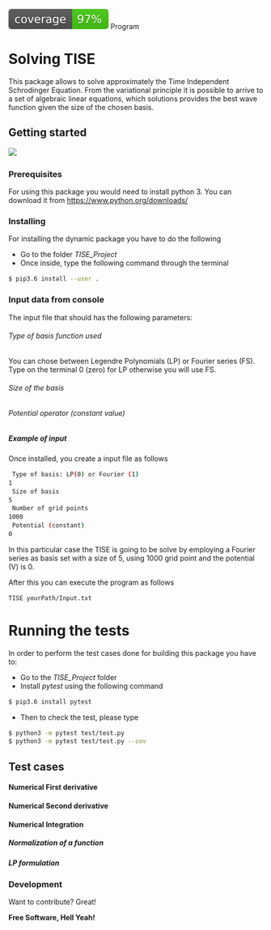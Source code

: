 ![Coverage image](./img/coverage.svg)
Program
# Solving TISE 

This package allows to solve approximately the Time Independent Schrodinger Equation. From the variational principle it is possible to arrive to a set of algebraic linear equations, which solutions provides the best wave function given the size of the chosen basis.

## Getting started
<img src = 'img/image.png' />

### Prerequisites
For using this package you would need to install python 3. You can download it from https://www.python.org/downloads/

### Installing

For installing the dynamic package you have to do the following
- Go to the folder *TISE_Project*
- Once inside, type the following command through the terminal
```sh
$ pip3.6 install --user .
```

### Input data from console

The input file that should has the following parameters:

######  Type of basis function used 
You can chose between Legendre Polynomials (LP) or Fourier series (FS). Type on the terminal 0 (zero) for LP otherwise you will use FS.
######  Size of the basis
######  Potential operator (constant value)


##### Example of input
Once installed, you create a input file as follows 
```sh
 Type of basis: LP(0) or Fourier (1)
1
 Size of basis
5
 Number of grid points
1000
 Potential (constant)
0
```
In this particular case the TISE is going to be solve by employing a Fourier series as basis set with a size of 5, using 1000 grid point and the potential (V) is 0. 

After this you can execute the program as follows
```sh
TISE yourPath/Input.txt
```

# Running the tests
In order to perform the test cases done for building this package you have to:
- Go to the *TISE_Project* folder
- Install *pytest* using the following command
```sh
$ pip3.6 install pytest
```
- Then to check the test, please type
```sh
$ python3 -m pytest test/test.py
$ python3 -m pytest test/test.py --cov
```

## Test cases

#### Numerical First derivative

#### Numerical Second derivative

#### Numerical Integration

##### Normalization of a function

##### LP formulation


### Development

Want to contribute? Great!



**Free Software, Hell Yeah!**

[//]: # (These are reference links used in the body of this note and get stripped out when the markdown processor does its job. There is no need to format nicely because it shouldn't be seen. Thanks SO - http://stackoverflow.com/questions/4823468/store-comments-in-markdown-syntax)


[dill]: <https://github.com/joemccann/dillinger>
[git-repo-url]: <https://github.com/joemccann/dillinger.git>
[john gruber]: <http://daringfireball.net>
[df1]: <http://daringfireball.net/projects/markdown/>
[markdown-it]: <https://github.com/markdown-it/markdown-it>
[Ace Editor]: <http://ace.ajax.org>
[node.js]: <http://nodejs.org>
[Twitter Bootstrap]: <http://twitter.github.com/bootstrap/>
[jQuery]: <http://jquery.com>
[@tjholowaychuk]: <http://twitter.com/tjholowaychuk>
[express]: <http://expressjs.com>
[AngularJS]: <http://angularjs.org>
[Gulp]: <http://gulpjs.com>

[PlDb]: <https://github.com/joemccann/dillinger/tree/master/plugins/dropbox/README.md>
[PlGh]: <https://github.com/joemccann/dillinger/tree/master/plugins/github/README.md>
[PlGd]: <https://github.com/joemccann/dillinger/tree/master/plugins/googledrive/README.md>
[PlOd]: <https://github.com/joemccann/dillinger/tree/master/plugins/onedrive/README.md>
[PlMe]: <https://github.com/joemccann/dillinger/tree/master/plugins/medium/README.md>
[PlGa]: <https://github.com/RahulHP/dillinger/blob/master/plugins/googleanalytics/README.md>



